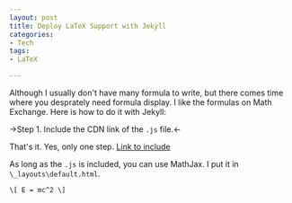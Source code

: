 ```yaml
---
layout: post
title: Deploy LaTeX Support with Jekyll
categories:
- Tech
tags:
- LaTeX

---
```

Although I usually don't have many formula to write, but there comes time where you desprately need formula display. I like the formulas on Math Exchange. Here is how to do it with Jekyll: 

->Step 1. Include the CDN link of the ```.js``` file.<-

That's it. Yes, only one step. [Link to include](http://docs.mathjax.org/en/latest/start.html#mathjax-cdn)

As long as the ```.js``` is included, you can use MathJax. I put it in ```\_layouts\default.html```.

`\[
E = mc^2
\]`




